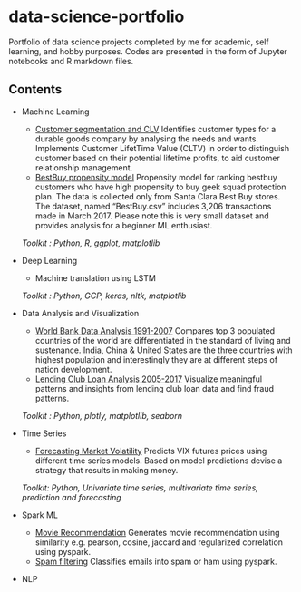 # data-science-portfolio
Portfolio of data science projects completed by me for academic, self learning, and hobby purposes. Codes are presented in the form of Jupyter notebooks and R markdown files.

## Contents
* Machine Learning
  * [Customer segmentation and CLV](https://github.com/dkekre21/data-science-portfolio/tree/master/Customer-Segmentation-CLV) Identifies   customer types for a durable goods company by analysing the needs and wants. Implements Customer LifetTime Value (CLTV) in order to distinguish customer based on their potential lifetime profits, to aid customer relationship management.
  * [BestBuy propensity model](http://rpubs.com/dkd260/bestbuy) Propensity model for ranking bestbuy customers who have high propensity to buy geek squad protection plan. The data is collected only from Santa Clara Best Buy stores. The dataset, named “BestBuy.csv” includes 3,206 transactions made in March 2017. Please note this is very small dataset and provides analysis for a beginner ML enthusiast.
  
  *Toolkit : Python, R, ggplot, matplotlib*
* Deep Learning 
  *  Machine translation using LSTM
  
  *Toolkit : Python, GCP, keras, nltk, matplotlib*
  
* Data Analysis and Visualization
  * [World Bank Data Analysis 1991-2007](https://github.com/dkekre21/World-Bank-Data-Analysis-1991-2017/blob/master/Python%20Notebook/Project%202%20-World%20Bank%20Data%20Analysis%201991%20to%202017.ipynb) Compares top 3 populated countries of the world are differentiated in the standard of living and sustenance. India, China & United States are the three countries with highest population and interestingly they are at different steps of nation development. 
  * [Lending Club Loan Analysis 2005-2017](https://github.com/dkekre21/data-science-portfolio/blob/master/Lending-Club-Loan-Analysis-2007-2015/Python%20Notebook/Lending%20Club%20-%20Data%20Visualization.ipynb) Visualize meaningful patterns and insights from lending club loan data and find fraud patterns.
  
  *Toolkit : Python, plotly, matplotlib, seaborn*
  
* Time Series
  * [Forecasting Market Volatility](https://github.com/dkekre21/data-science-portfolio/blob/master/Forecasting%20Market%20Volatility/VIX_Final_Project.html) Predicts VIX futures prices using different time series models. Based on model predictions devise a strategy that results in making money. 
 
  *Toolkit: Python, Univariate time series, multivariate time series, prediction and forecasting*
  
* Spark ML
  * [Movie Recommendation](https://github.com/dkekre21/data-science-portfolio/blob/master/Large-Scale-Machine-Learning/Movie-Recommendation-with-Spark-ML/Movie%20recommendation%20with%20Spark%20ML) Generates movie recommendation using similarity e.g. pearson, cosine, jaccard and regularized correlation using pyspark.
  * [Spam filtering](https://github.com/dkekre21/data-science-portfolio/blob/master/Large-Scale-Machine-Learning/Spam%20Filtering%20with%20Spark%20ML/spam_filter.py) Classifies emails into spam or ham using pyspark.
  
* NLP
